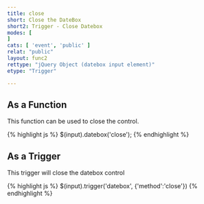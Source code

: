 ```yaml
---
title: close
short: Close the DateBox
short2: Trigger - Close Datebox
modes: [
]
cats: [ 'event', 'public' ]
relat: "public"
layout: func2
rettype: "jQuery Object (datebox input element)"
etype: "Trigger"

---
```


## As a Function
This function can be used to close the control.

{% highlight js %}
$(input).datebox('close');
{% endhighlight %}

## As a Trigger
This trigger will close the datebox control

{% highlight js %}
$(input).trigger('datebox', {'method':'close'})
{% endhighlight %}
